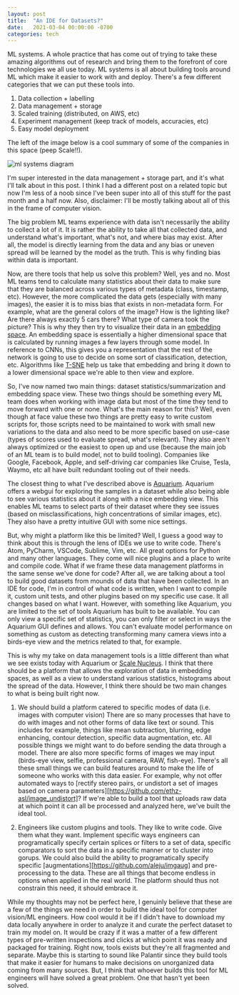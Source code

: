 ```yaml
---
layout: post
title:  "An IDE for Datasets?"
date:   2021-03-04 00:00:00 -0700
categories: tech
---
```


ML systems. A whole practice that has come out of trying to take these amazing algorithms out of research and bring them to the forefront of core technologies we all use today. ML systems is all about building tools around ML which make it easier to work with and deploy. There's a few different categories that we can put these tools into.

1. Data collection + labelling
2. Data management + storage
3. Scaled training (distributed, on AWS, etc)
4. Experiment management (keep track of models, accuracies, etc)
5. Easy model deployment

The left of the image below is a cool summary of some of the companies in this space (peep Scale!!).

![ml systems diagram](https://s3.amazonaws.com/basecase.vc/defensible-ml-market-map.png)

I'm super interested in the data management + storage part, and it's what I'll talk about in this post. I think I had a different post on a related topic but now I'm less of a noob since I've been super into all of this stuff for the past month and a half now. Also, disclaimer: I'll be mostly talking about all of this in the frame of computer vision.

The big problem ML teams experience with data isn't necessarily the ability to collect a lot of it. It is rather the ability to take all that collected data, and understand what's important, what's not, and where bias may exist. After all, the model is directly learning from the data and any bias or uneven spread will be learned by the model as the truth. This is why finding bias within data is important.

Now, are there tools that help us solve this problem? Well, yes and no. Most ML teams tend to calculate many statistics about their data to make sure that they are balanced across various types of metadata (class, timestamp, etc). However, the more complicated the data gets (especially with many images), the easier it is to miss bias that exists in non-metadata form. For example, what are the general colors of the image? How is the lighting like? Are there always exactly 5 cars there? What type of camera took the picture? This is why they then try to visualize their data in an [embedding space][embeddings]. An embedding space is essentially a higher dimensional space that is calculated by running images a few layers through some model. In reference to CNNs, this gives you a representation that the rest of the network is going to use to decide on some sort of classification, detection, etc. Algorithms like [T-SNE][tsne] help us take that embedding and bring it down to a lower dimensional space we're able to then view and explore.

So, I've now named two main things: dataset statistics/summarization and embedding space view. These two things should be something every ML team does when working with image data but most of the time they tend to move forward with one or none. What's the main reason for this? Well, even though at face value these two things are pretty easy to write custom scripts for, those scripts need to be maintained to work with small new variations to the data and also need to be more specific based on use-case (types of scores used to evaluate spread, what's relevant). They also aren't always optimized or the easiest to open up and use (because the main job of an ML team is to build model, not to build tooling). Companies like Google, Facebook, Apple, and self-driving car companies like Cruise, Tesla, Waymo, etc all have built redundant tooling out of their needs.

The closest thing to what I've described above is [Aquarium][aquarium]. Aquarium offers a webgui for exploring the samples in a dataset while also being able to see various statistics about it along with a nice embedding view. This enables ML teams to select parts of their dataset where they see issues (based on misclassifications, high concentrations of similar images, etc). They also have a pretty intuitive GUI with some nice settings.

But, why might a platform like this be limited? Well, I guess a good way to think about this is through the lens of IDEs we use to write code. There's Atom, PyCharm, VSCode, Sublime, Vim, etc. All great options for Python and many other languages. They come will nice plugins and a place to write and compile code. What if we frame these data management platforms in the same sense we've done for code? After all, we are talking about a tool to build good datasets from mounds of data that have been collected. In an IDE for code, I'm in control of what code is written, when I want to compile it, custom unit tests, and other plugins based on my specific use case. It all changes based on what I want. However, with something like Aquarium, you are limited to the set of tools Aquarium has built to be available. You can only view a specific set of statistics, you can only filter or select in ways the Aquarium GUI defines and allows. You can't evaluate model performance on something as custom as detecting transforming many camera views into a birds-eye view and the metrics related to that, for example.

This is why my take on data management tools is a little different than what we see exists today with Aquarium or [Scale Nucleus][nucleus]. I think that there should be a platform that allows the exploration of data in embedding spaces, as well as a view to understand various statistics, histograms about the spread of the data. However, I think there should be two main changes to what is being built right now.

1. We should build a platform catered to specific modes of data (i.e. images with computer vision)
There are so many processes that have to do with images and not other forms of data like text or sound. This includes for example, things like mean subtraction, blurring, edge enhancing, contour detection, specific data augmentation, etc. All possible things we might want to do before sending the data through a model. There are also more specific forms of images we may input (birds-eye view, selfie, professional camera, RAW, fish-eye). There's all these small things we can build features around to make the life of someone who works with this data easier. For example, why not offer automated ways to [rectify stereo pairs, or undistort a set of images based on camera parameters][https://github.com/ethz-asl/image_undistort]? If we're able to build a tool that uploads raw data at which point it can all be processed and analyzed here, we've built the ideal tool.

2. Engineers like custom plugins and tools. They like to write code.
Give them what they want. Implement specific ways engineers can programatically specify certain splices or filters to a set of data, specific comparators to sort the data in a specific manner or to cluster into gorups. We could also build the ability to programatically specify specific [augmentations][https://github.com/aleju/imgaug] and pre-processing to the data. These are all things that become endless in options when applied in the real world. The platform should thus not constrain this need, it should embrace it.

While my thoughts may not be perfect here, I genuinly believe that these are a few of the things we need in order to build the ideal tool for computer vision/ML engineers. How cool would it be if I didn't have to download my data locally anywhere in order to analyze it and curate the perfect dataset to train my model on. It would be crazy if it was a matter of a few different types of pre-written inspections and clicks at which point it was ready and packaged for training. Right now, tools exists but they're all fragmented and separate. Maybe this is starting to sound like Palantir since they build tools that make it easier for humans to make decisions on unorganized data coming from many sources. But, I think that whoever builds this tool for ML engineers will have solved a great problem. One that hasn't yet been solved.

[nucleus]: https://scale.com/nucleus
[aquarium]: https://www.aquariumlearning.com/
[tsne]: https://distill.pub/2016/misread-tsne/
[embeddings]: https://cs.stanford.edu/people/karpathy/cnnembed/
[undistort]: https://github.com/ethz-asl/image_undistort